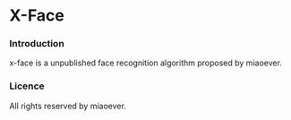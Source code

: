 X-Face
=======

### Introduction
x-face is a unpublished face recognition algorithm proposed by miaoever.
### Licence
All rights reserved by miaoever.


